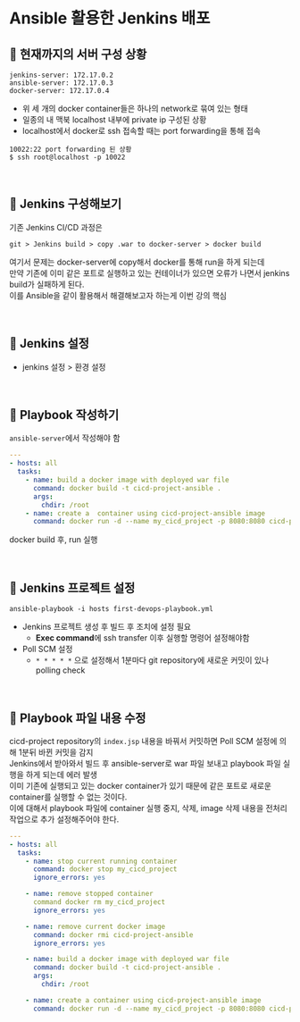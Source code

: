 # Ansible 활용한 Jenkins 배포

## :pushpin: 현재까지의 서버 구성 상황

```
jenkins-server: 172.17.0.2
ansible-server: 172.17.0.3
docker-server: 172.17.0.4
```
- 위 세 개의 docker container들은 하나의 network로 묶여 있는 형태
- 일종의 내 맥북 localhost 내부에 private ip 구성된 상황
- localhost에서 docker로 ssh 접속할 때는 port forwarding을 통해 접속
```shell
10022:22 port forwarding 된 상황
$ ssh root@localhost -p 10022
```

<br>

## :pushpin: Jenkins 구성해보기

기존 Jenkins CI/CD 과정은
```
git > Jenkins build > copy .war to docker-server > docker build
```
여기서 문제는 docker-server에 copy해서 docker를 통해 run을 하게 되는데  
만약 기존에 이미 같은 포트로 실행하고 있는 컨테이너가 있으면 오류가 나면서 jenkins build가 실패하게 된다.  
이를 Ansible을 같이 활용해서 해결해보고자 하는게 이번 강의 핵심

<br>

## :pushpin: Jenkins 설정
- jenkins 설정 > 환경 설정

<br>

## :pushpin: Playbook 작성하기
`ansible-server`에서 작성해야 함
```yml
---
- hosts: all
  tasks:
    - name: build a docker image with deployed war file
      command: docker build -t cicd-project-ansible .
      args:
        chdir: /root
    - name: create a  container using cicd-project-ansible image
      command: docker run -d --name my_cicd_project -p 8080:8080 cicd-project-ansible
```
docker build 후, run 실행

<br>

## :pushpin: Jenkins 프로젝트 설정
```shell
ansible-playbook -i hosts first-devops-playbook.yml
```
- Jenkins 프로젝트 생성 후 빌드 후 조치에 설정 필요
  - **Exec command**에 ssh transfer 이후 실행할 명령어 설정해야함
- Poll SCM 설정
  - `* * * * *` 으로 설정해서 1분마다 git repository에 새로운 커밋이 있나 polling check

<br>

## :pushpin: Playbook 파일 내용 수정
cicd-project repository의 `index.jsp` 내용을 바꿔서 커밋하면 Poll SCM 설정에 의해 1분뒤 바뀐 커밋을 감지  
Jenkins에서 받아와서 빌드 후 ansible-server로 war 파일 보내고 playbook 파일 실행을 하게 되는데 에러 발생  
이미 기존에 실행되고 있는 docker container가 있기 때문에 같은 포트로 새로운 container를 실행할 수 없는 것이다.  
이에 대해서 playbook 파일에 container 실행 중지, 삭제, image 삭제 내용을 전처리 작업으로 추가 설정해주어야 한다.

```yml
---
- hosts: all
  tasks:
    - name: stop current running container
      command: docker stop my_cicd_project
      ignore_errors: yes

    - name: remove stopped container
      command docker rm my_cicd_project
      ignore_errors: yes

    - name: remove current docker image
      command: docker rmi cicd-project-ansible
      ignore_errors: yes

    - name: build a docker image with deployed war file
      command: docker build -t cicd-project-ansible .
      args:
        chdir: /root

    - name: create a container using cicd-project-ansible image
      command: docker run -d --name my_cicd_project -p 8080:8080 cicd-project-ansible
```